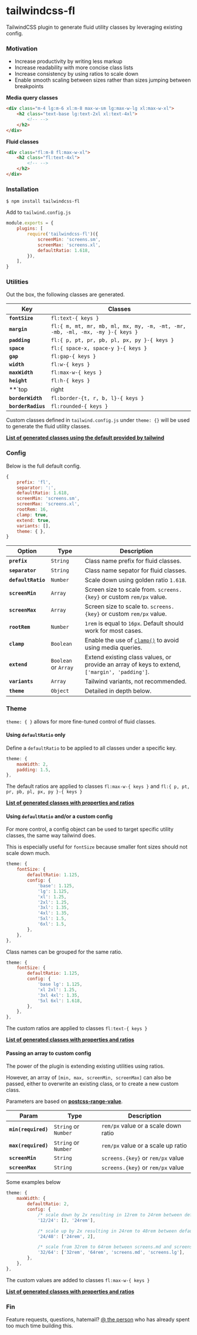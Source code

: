 # tailwindcss-fl

TailwindCSS plugin to generate fluid utility classes by leveraging existing config.

### Motivation

* Increase productivity by writing less markup
* Increase readability with more concise class lists
* Increase consistency by using ratios to scale down
* Enable smooth scaling between sizes rather than sizes jumping between breakpoints

**Media query classes**
```html
<div class="m-4 lg:m-6 xl:m-8 max-w-sm lg:max-w-lg xl:max-w-xl">
    <h2 class="text-base lg:text-2xl xl:text-4xl">
        <!-- -->
    </h2>
</div>
```

**Fluid classes**
```html
<div class="fl:m-8 fl:max-w-xl">
    <h2 class="fl:text-4xl">
        <!-- -->
    </h2>
</div>
```

### Installation

```shell
$ npm install tailwindcss-fl
```

Add to `tailwind.config.js`

```js
module.exports = {
    plugins: [
        require('tailwindcss-fl')({
            screenMin: 'screens.sm',
            screenMax: 'screens.xl',
            defaultRatio: 1.618,
        }),
    ],
}
```

### Utilities

Out the box, the following classes are generated.

Key | Classes
--- | -------
**`fontSize`** | `fl:text-{ keys }`
**`margin`** | `fl:{ m, mt, mr, mb, ml, mx, my, -m, -mt, -mr, -mb, -ml, -mx, -my }-{ keys }`
**`padding`** | `fl:{ p, pt, pr, pb, pl, px, py }-{ keys }`
**`space`** | `fl:{ space-x, space-y }-{ keys }`
**`gap`** | `fl:gap-{ keys }`
**`width`** | `fl:w-{ keys }`
**`maxWidth`** | `fl:max-w-{ keys }`
**`height`** | `fl:h-{ keys }`
**`top|right|bottom|left|inset`** | `fl:{top, right, bottom, left, inset, -top, -right, -bottom, -left, -inset}-{ keys }`
**`borderWidth`** | `fl:border-{t, r, b, l}-{ keys }`
**`borderRadius`** | `fl:rounded-{ keys }`

Custom classes defined in `tailwind.config.js` under `theme: {}` will be used to generate the fluid utility classes.

**[List of generated classes using the default provided by tailwind](.github/DEFAULT.md)**

### Config

Below is the full default config.

```js
{
    prefix: 'fl',
    separator: ':',
    defaultRatio: 1.618,
    screenMin: 'screens.sm',
    screenMax: 'screens.xl',
    rootRem: 16,
    clamp: true,
    extend: true,
    variants: [],
    theme: { },
}
```

Option | Type | Description
------ | ---- | -----------
**`prefix`** | `String` | Class name prefix for fluid classes.
**`separator`** | `String` | Class name sepator for fluid classes.
**`defaultRatio`** | `Number` | Scale down using golden ratio `1.618`.
**`screenMin`** | `Array` | Screen size to scale from. `screens.{key}` or custom `rem/px` value.
**`screenMax`** | `Array` | Screen size to scale to. `screens.{key}` or custom `rem/px` value.
**`rootRem`** | `Number` | `1rem` is equal to `16px`. Default should work for most cases.
**`clamp`** | `Boolean` | Enable the use of [`clamp()`](https://caniuse.com/css-math-functions) to avoid using media queries.
**`extend`** | `Boolean` or `Array` | Extend existing class values, or provide an array of keys to extend, `['margin', 'padding']`.
**`variants`** | `Array` | Tailwind variants, not recommended.
**`theme`** | `Object` | Detailed in depth below.

### Theme

`theme: { }` allows for more fine-tuned control of fluid classes.

#### Using `defaultRatio` only

Define a `defaultRatio` to be applied to all classes under a specific key.

```js
theme: {
    maxWidth: 2,
    padding: 1.5,
},
```

The default ratios are applied to classes `fl:max-w-{ keys }` and `fl:{ p, pt, pr, pb, pl, px, py }-{ keys }`

**[List of generated classes with properties and ratios](.github/RATIO.md)**

#### Using `defaultRatio` and/or a custom config

For more control, a config object can be used to target specific utility classes, the same way tailwind does. 

This is especially useful for `fontSize` because smaller font sizes should not scale down much.

```js
theme: {
    fontSize: {
        defaultRatio: 1.125,
        config: {
            'base': 1.125,
            'lg': 1.125,
            'xl': 1.25,
            '2xl': 1.25,
            '3xl': 1.35,
            '4xl': 1.35,
            '5xl': 1.5,
            '6xl': 1.5,
        },
    },
},
```

Class names can be grouped for the same ratio. 

```js
theme: {
    fontSize: {
        defaultRatio: 1.125,
        config: {
            'base lg': 1.125,
            'xl 2xl': 1.25,
            '3xl 4xl': 1.35,
            '5xl 6xl': 1.618,
        },
    },
},
```

The custom ratios are applied to classes `fl:text-{ keys }`

**[List of generated classes with properties and ratios](.github/CONFIG.md)**

#### Passing an array to custom config

The power of the plugin is extending existing utilities using ratios.

However, an array of `[min, max, screenMin, screenMax]` can also be passed, either to overwrite an existing class, or to create a new custom class.

Parameters are based on **[postcss-range-value](https://github.com/soberwp/postcss-range-value)**.

Param | Type | Description
----- | ---- | -----------
**`min(required)`** | `String` or `Number` | `rem/px` value or a scale down ratio
**`max(required)`** | `String` or `Number` | `rem/px` value or a scale up ratio
**`screenMin`** | `String` | `screens.{key}` or `rem/px` value
**`screenMax`** | `String` | `screens.{key}` or `rem/px` value

Some examples below

```js
theme: {
    maxWidth: {
        defaultRatio: 2,
        config: {
            /* scale down by 2x resulting in 12rem to 24rem between default screen sizes */
            '12/24': [2, '24rem'],

            /* scale up by 2x resulting in 24rem to 48rem between default screen sizes */
            '24/48': ['24rem', 2],

            /* scale from 32rem to 64rem between screens.md and screens.lg */
            '32/64': ['32rem', '64rem', 'screens.md', 'screens.lg'],
        },
    },
},
```
The custom values are added to classes `fl:max-w-{ keys }`

**[List of generated classes with properties and ratios](.github/CONFIGARRAY.md)**

### Fin

Feature requests, questions, hatemail? [@ the person](https://twitter.com/withjacoby) who has already spent too much time building this.
